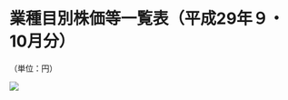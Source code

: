 # 業種目別株価等一覧表（平成29年９・10月分）

（単位：円）

![](https://www.nta.go.jp/tmp/c3f4e984-1c8d-4cc4-82e8-f3e597c672d4/images/7fee2963c836b4638ddc7912e17efe5a2451c43f6aa4867859aeb22d55e8f433.jpg)